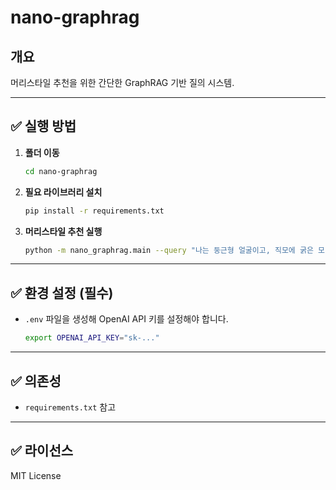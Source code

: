 # nano-graphrag

## 개요
머리스타일 추천을 위한 간단한 GraphRAG 기반 질의 시스템.

---

## ✅ 실행 방법

1. **폴더 이동**
    ```bash
    cd nano-graphrag
    ```

2. **필요 라이브러리 설치**
    ```bash
    pip install -r requirements.txt
    ```

3. **머리스타일 추천 실행**
    ```bash
    python -m nano_graphrag.main --query "나는 둥근형 얼굴이고, 직모에 굵은 모발을 가졌으며, 관리 난이도 쉬운 남성 스타일을 추천해줘."
    ```

---

## ✅ 환경 설정 (필수)
- `.env` 파일을 생성해 OpenAI API 키를 설정해야 합니다.
    ```bash
    export OPENAI_API_KEY="sk-..."
    ```

---

## ✅ 의존성
- `requirements.txt` 참고

---

## ✅ 라이선스
MIT License
